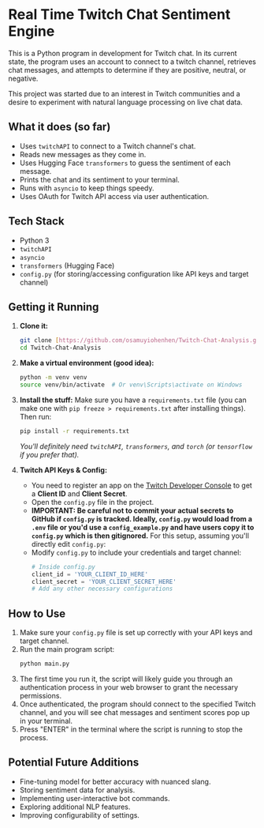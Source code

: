 # Real Time Twitch Chat Sentiment Engine

This is a Python program in development for Twitch chat. In its current state, the program uses an account to connect to a twitch channel, retrieves chat messages, and attempts to determine if they are positive, neutral, or negative.

This project was started due to an interest in Twitch communities and a desire to experiment with natural language processing on live chat data.

## What it does (so far)

* Uses `twitchAPI` to connect to a Twitch channel's chat.
* Reads new messages as they come in.
* Uses Hugging Face `transformers` to guess the sentiment of each message.
* Prints the chat and its sentiment to your terminal.
* Runs with `asyncio` to keep things speedy.
* Uses OAuth for Twitch API access via user authentication.

## Tech Stack

* Python 3
* `twitchAPI`
* `asyncio`
* `transformers` (Hugging Face)
* `config.py` (for storing/accessing configuration like API keys and target channel)

## Getting it Running

1.  **Clone it:**
    ```bash
    git clone [https://github.com/osamuyiohenhen/Twitch-Chat-Analysis.git](https://github.com/osamuyiohenhen/Twitch-Chat-Analysis.git)
    cd Twitch-Chat-Analysis
    ```

2.  **Make a virtual environment (good idea):**
    ```bash
    python -m venv venv
    source venv/bin/activate  # Or venv\Scripts\activate on Windows
    ```

3.  **Install the stuff:**
    Make sure you have a `requirements.txt` file (you can make one with `pip freeze > requirements.txt` after installing things).
    Then run:
    ```bash
    pip install -r requirements.txt
    ```
    *You'll definitely need `twitchAPI`, `transformers`, and `torch` (or `tensorflow` if you prefer that).*

4.  **Twitch API Keys & Config:**
    * You need to register an app on the [Twitch Developer Console](https://dev.twitch.tv/console) to get a **Client ID** and **Client Secret**.
    * Open the `config.py` file in the project.
    * **IMPORTANT: Be careful not to commit your actual secrets to GitHub if `config.py` is tracked. Ideally, `config.py` would load from a `.env` file or you'd use a `config_example.py` and have users copy it to `config.py` which is then gitignored.** For this setup, assuming you'll directly edit `config.py`:
    * Modify `config.py` to include your credentials and target channel:
        ```python
        # Inside config.py
        client_id = 'YOUR_CLIENT_ID_HERE'
        client_secret = 'YOUR_CLIENT_SECRET_HERE'
        # Add any other necessary configurations
        ```

## How to Use

1.  Make sure your `config.py` file is set up correctly with your API keys and target channel.
2.  Run the main program script:
    ```bash
    python main.py
    ```
3.  The first time you run it, the script will likely guide you through an authentication process in your web browser to grant the necessary permissions.
4.  Once authenticated, the program should connect to the specified Twitch channel, and you will see chat messages and sentiment scores pop up in your terminal.
5.  Press "ENTER" in the terminal where the script is running to stop the process.

## Potential Future Additions
* Fine-tuning model for better accuracy with nuanced slang.
* Storing sentiment data for analysis.
* Implementing user-interactive bot commands.
* Exploring additional NLP features.
* Improving configurability of settings.
